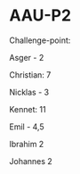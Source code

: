 # AAU-P2

Challenge-point:

Asger - 2

Christian: 7

Nicklas - 3

Kennet: 11

Emil - 4,5

Ibrahim  2

Johannes 2

